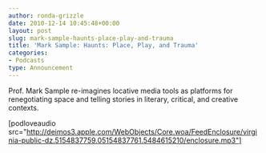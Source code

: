 ```yaml
---
author: ronda-grizzle
date: 2010-12-14 10:45:48+00:00
layout: post
slug: mark-sample-haunts-place-play-and-trauma
title: 'Mark Sample: Haunts: Place, Play, and Trauma'
categories:
- Podcasts
type: Announcement
---
```


Prof. Mark Sample re-imagines locative media tools as platforms for renegotiating space and telling stories in literary, critical, and creative contexts.

[podloveaudio src="http://deimos3.apple.com/WebObjects/Core.woa/FeedEnclosure/virginia-public-dz.5154837759.05154837761.5484615210/enclosure.mp3"]
